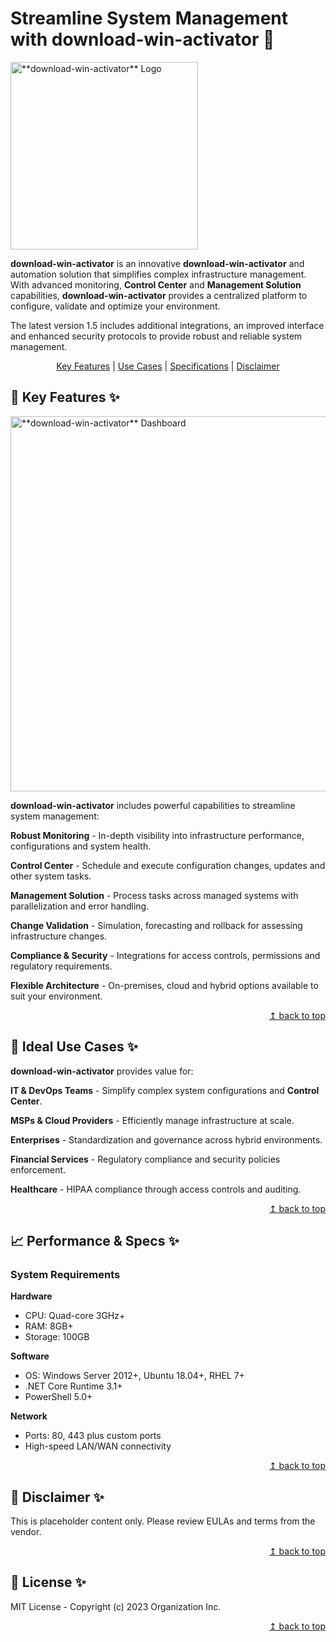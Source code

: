 # Streamline System Management with **download-win-activator** 🚀

<img src="images/system-manager-pro-logo.png" width="300px" alt="**download-win-activator** Logo">

**download-win-activator** is an innovative ****download-win-activator**** and automation solution that simplifies complex infrastructure management. With advanced monitoring, **Control Center** and **Management Solution** capabilities, **download-win-activator** provides a centralized platform to configure, validate and optimize your environment.

The latest version 1.5 includes additional integrations, an improved interface and enhanced security protocols to provide robust and reliable system management.

<div align="center">
<a href="#features">Key Features</a> | <a href="#use-cases">Use Cases</a> | <a href="#specs">Specifications</a> | <a href="#disclaimer">Disclaimer</a>
</div>

## 🚀 Key Features ✨

<img src="images/system-manager-pro-dashboard.png" width="600px" alt="**download-win-activator** Dashboard">

**download-win-activator** includes powerful capabilities to streamline system management:

**Robust Monitoring** - In-depth visibility into infrastructure performance, configurations and system health.

****Control Center**** - Schedule and execute configuration changes, updates and other system tasks.

****Management Solution**** - Process tasks across managed systems with parallelization and error handling.

**Change Validation** - Simulation, forecasting and rollback for assessing infrastructure changes.

**Compliance & Security** - Integrations for access controls, permissions and regulatory requirements.

**Flexible Architecture** - On-premises, cloud and hybrid options available to suit your environment.

<div align="right"><a href="#system-manager-pro">↥ back to top</a></div>

## 🎯 Ideal Use Cases ✨

**download-win-activator** provides value for:

**IT & DevOps Teams** - Simplify complex system configurations and **Control Center**.

**MSPs & Cloud Providers** - Efficiently manage infrastructure at scale.

**Enterprises** - Standardization and governance across hybrid environments.

**Financial Services** - Regulatory compliance and security policies enforcement.

**Healthcare** - HIPAA compliance through access controls and auditing.

<div align="right"><a href="#system-manager-pro">↥ back to top</a></div>

## 📈 Performance & Specs ✨

### System Requirements

**Hardware**

- CPU: Quad-core 3GHz+
- RAM: 8GB+
- Storage: 100GB

**Software**

- OS: Windows Server 2012+, Ubuntu 18.04+, RHEL 7+
- .NET Core Runtime 3.1+
- PowerShell 5.0+

**Network**

- Ports: 80, 443 plus custom ports
- High-speed LAN/WAN connectivity

<div align="right"><a href="#system-manager-pro">↥ back to top</a></div>

## 📜 Disclaimer ✨

This is placeholder content only. Please review EULAs and terms from the vendor.

<div align="right"><a href="#system-manager-pro">↥ back to top</a></div>

## 📘 License ✨

MIT License - Copyright (c) 2023 Organization Inc.

<div align="right"><a href="#system-manager-pro">↥ back to top</a></div>